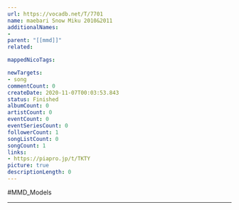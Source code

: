 ```yaml
---
url: https://vocadb.net/T/7701
name: maebari Snow Miku 2010&2011
additionalNames: 
- 
parent: "[[mmd]]"
related:

mappedNicoTags:

newTargets:
- song
commentCount: 0
createDate: 2020-11-07T00:03:53.843
status: Finished
albumCount: 0
artistCount: 0
eventCount: 0
eventSeriesCount: 0
followerCount: 1
songListCount: 0
songCount: 1
links: 
- https://piapro.jp/t/TKTY
picture: true
descriptionLength: 0
---
```


#MMD_Models



---

